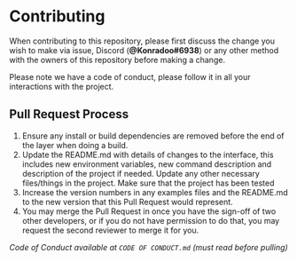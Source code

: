 # Contributing

When contributing to this repository, please first discuss the change you wish to make via issue, Discord (**@Konradoo#6938**) or any other method with the owners of this repository before making a change. 

Please note we have a code of conduct, please follow it in all your interactions with the project.

## Pull Request Process

1. Ensure any install or build dependencies are removed before the end of the layer when doing a 
   build.
2. Update the README.md with details of changes to the interface, this includes new environment 
   variables, new command description and description of the project if needed. 
Update any other necessary files/things in the project. Make sure that the project has been tested
3. Increase the version numbers in any examples files and the README.md to the new version that this
   Pull Request would represent.
4. You may merge the Pull Request in once you have the sign-off of two other developers, or if you 
   do not have permission to do that, you may request the second reviewer to merge it for you.

*Code of Conduct available at `CODE OF CONDUCT.md` (must read before pulling)*
